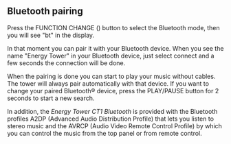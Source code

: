 ## Bluetooth pairing

Press the FUNCTION CHANGE () button to select the Bluetooth mode, then you will see "bt" in the display. 

In that moment you can pair it with your Bluetooth device. When you see the name "Energy Tower" in your Bluetooth device, just select connect and a few seconds the connection will be done.

When the pairing is done you can start to play your music without cables. The tower will always pair automatically with that device. If you want to change your paired Bluetooth® device, press the PLAY/PAUSE button for 2 seconds to start a new search.

In addition, the *Energy Tower CT1 Bluetooth* is provided with the Bluetooth profiles A2DP (Advanced Audio Distribution Profile) that lets you listen to stereo music and the AVRCP (Audio Video Remote Control Profile) by which you can control the music from the top panel or from remote control.
